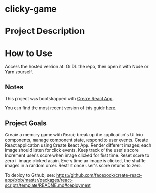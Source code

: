 # clicky-game

# Project Description

# How to Use
Access the hosted version at:
Or DL the repo, then open it with Node or Yarn yourself.

## Notes
This project was bootstrapped with [Create React App](https://github.com/facebookincubator/create-react-app).

You can find the most recent version of this guide [here](https://github.com/facebookincubator/create-react-app/blob/master/packages/react-scripts/template/README.md).

## Project Goals
Create a memory game with React; break up the application's UI into components, manage component state, respond to user events.
Create React application using Create React App.
Render different images; each image should listen for click events.
Keep track of the user's score.
Increment user's score when image clicked for first time.
Reset score to zero if image clicked again.
Every time an image is clicked, the shuffle images in a random order.
Restart once user's score returns to zero.

To deploy to Github, see: https://github.com/facebook/create-react-app/blob/master/packages/react-scripts/template/README.md#deployment
